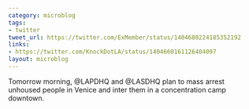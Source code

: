 ```yaml
---
category: microblog
tags:
- twitter
tweet_url: https://twitter.com/ExMember/status/1404680224185352192
links:
- https://twitter.com/KnockDotLA/status/1404660161126404097
layout: microblog
---
```

Tomorrow morning, @LAPDHQ and @LASDHQ plan to mass arrest unhoused people in Venice and inter them in a concentration camp downtown.
